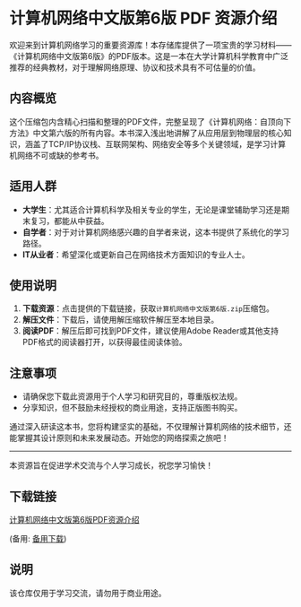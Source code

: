 # 计算机网络中文版第6版 PDF 资源介绍

欢迎来到计算机网络学习的重要资源库！本存储库提供了一项宝贵的学习材料——《计算机网络中文版第6版》的PDF版本。这是一本在大学计算机科学教育中广泛推荐的经典教材，对于理解网络原理、协议和技术具有不可估量的价值。

## 内容概览

这个压缩包内含精心扫描和整理的PDF文件，完整呈现了《计算机网络：自顶向下方法》中文第六版的所有内容。本书深入浅出地讲解了从应用层到物理层的核心知识，涵盖了TCP/IP协议栈、互联网架构、网络安全等多个关键领域，是学习计算机网络不可或缺的参考书。

## 适用人群

- **大学生**：尤其适合计算机科学及相关专业的学生，无论是课堂辅助学习还是期末复习，都能从中获益。
- **自学者**：对于对计算机网络感兴趣的自学者来说，这本书提供了系统化的学习路径。
- **IT从业者**：希望深化或更新自己在网络技术方面知识的专业人士。

## 使用说明

1. **下载资源**：点击提供的下载链接，获取`计算机网络中文版第6版.zip`压缩包。
2. **解压文件**：下载后，请使用解压缩软件解压至本地目录。
3. **阅读PDF**：解压后即可找到PDF文件，建议使用Adobe Reader或其他支持PDF格式的阅读器打开，以获得最佳阅读体验。

## 注意事项

- 请确保您下载此资源用于个人学习和研究目的，尊重版权法规。
- 分享知识，但不鼓励未经授权的商业用途，支持正版图书购买。

通过深入研读这本书，您将构建坚实的基础，不仅理解计算机网络的技术细节，还能掌握其设计原则和未来发展动态。开始您的网络探索之旅吧！

---

本资源旨在促进学术交流与个人学习成长，祝您学习愉快！

## 下载链接
[计算机网络中文版第6版PDF资源介绍](https://pan.quark.cn/s/7cd3d77d1a28) 

(备用: [备用下载](https://pan.baidu.com/s/1ru5LYTrRUFbgyFb3zJM9UA?pwd=1234))

## 说明

该仓库仅用于学习交流，请勿用于商业用途。
